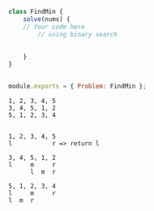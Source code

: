 
```js
class FindMin {
	solve(nums) {
	// Your code here
		// using binary search
		
		
	}
}


module.exports = { Problem: FindMin };
```


```
1, 2, 3, 4, 5
3, 4, 5, 1, 2
5, 1, 2, 3, 4
```


```

1, 2, 3, 4, 5
l           r => return l
```

```
3, 4, 5, 1, 2
l     m     r
	  l  m  r
```

```
5, 1, 2, 3, 4
l     m     r
l  m  r

```








